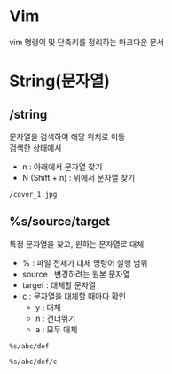 # Vim
vim 명령어 및 단축키를 정리하는 마크다운 문서

# String(문자열)  

## /string  
문자열을 검색하여 해당 위치로 이동  
검색한 상태에서  
- n : 아래에서 문자열 찾기
- N (Shift + n) : 위에서 문자열 찾기 
```
/cover_1.jpg
```

## %s/source/target
특정 문자열을 찾고, 원하는 문자열로 대체
- % : 파일 전체가 대체 명령어 실행 범위
- source : 변경하려는 원본 문자열
- target : 대체할 문자열
- c : 문자열을 대체할 때마다 확인
    - y : 대체
    - n : 건너뛰기
    - a : 모두 대체
```
%s/abc/def

%s/abc/def/c
```